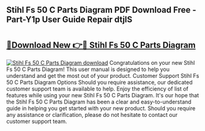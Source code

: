 ## Stihl Fs 50 C Parts Diagram PDF Download Free - Part-Y1p User Guide Repair dtjIS

# <h2><a href="http://dfund4p.blite.top/?on=Stihl+Fs+50+C+Parts+Diagram">🔗Download New 👉🔴 Stihl Fs 50 C Parts Diagram</a></h2>

[![Stihl Fs 50 C Parts Diagram download](https://i.imgur.com/lujVjoI.png)](http://dfund4p.blite.top/?on=Stihl+Fs+50+C+Parts+Diagram)
Congratulations on your new Stihl Fs 50 C Parts Diagram! This user manual is designed to help you understand and get the most out of your product. Customer Support Stihl Fs 50 C Parts Diagram Options Should you require assistance, our dedicated customer support team is available to help. Enjoy the efficiency of list of features while using your new Stihl Fs 50 C Parts Diagram. It's our hope that the Stihl Fs 50 C Parts Diagram has been a clear and easy-to-understand guide in helping you get started with your new product. Should you require any assistance or clarification, please do not hesitate to contact our customer support team.
